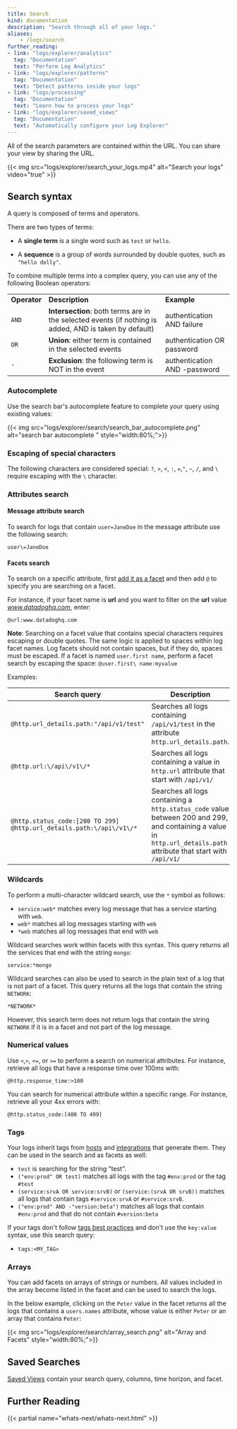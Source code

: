 ```yaml
---
title: Search
kind: documentation
description: "Search through all of your logs."
aliases:
    - /logs/search
further_reading:
- link: "logs/explorer/analytics"
  tag: "Documentation"
  text: "Perform Log Analytics"
- link: "logs/explorer/patterns"
  tag: "Documentation"
  text: "Detect patterns inside your logs"
- link: "logs/processing"
  tag: "Documentation"
  text: "Learn how to process your logs"
- link: "logs/explorer/saved_views"
  tag: "Documentation"
  text: "Automatically configure your Log Explorer"
---
```


All of the search parameters are contained within the URL. You can share your view by sharing the URL.

{{< img src="logs/explorer/search_your_logs.mp4" alt="Search your logs" video="true"  >}}

## Search syntax

A query is composed of terms and operators.

There are two types of terms:

* A **single term** is a single word such as `test` or `hello`.

* A **sequence** is a group of words surrounded by double quotes, such as `"hello dolly"`.

To combine multiple terms into a complex query, you can use any of the following Boolean operators:


|              |                                                                                                        |                              |
|--------------|--------------------------------------------------------------------------------------------------------|------------------------------|
| **Operator** | **Description**                                                                                        | **Example**                  |
| `AND`        | **Intersection**: both terms are in the selected events (if nothing is added, AND is taken by default) | authentication AND failure   |
| `OR`         | **Union**: either term is contained in the selected events                                             | authentication OR password   |
| `-`          | **Exclusion**: the following term is NOT in the event                                                  | authentication AND -password |

### Autocomplete

Use the search bar's autocomplete feature to complete your query using existing values:

{{< img src="logs/explorer/search/search_bar_autocomplete.png" alt="search bar autocomplete "  style="width:80%;">}}

### Escaping of special characters

The following characters are considered special: `?`, `>`, `<`, `:`, `=`,`"`, `~`, `/`, and `\` require escaping with the `\` character.

### Attributes search
#### Message attribute search
To search for logs that contain `user=JaneDoe` in the message attribute use the following search:

`user\=JaneDoe`

#### Facets search
To search on a specific attribute, first [add it as a facet][1] and then add `@` to specify you are searching on a facet.

For instance, if your facet name is **url** and you want to filter on the **url** value *www.datadoghq.com*, enter:

`@url:www.datadoghq.com`

**Note**: Searching on a facet value that contains special characters requires escaping or double quotes. The same logic is applied to spaces within log facet names. Log facets should not contain spaces, but if they do, spaces must be escaped. If a facet is named `user.first name`, perform a facet search by escaping the space: `@user.first\ name:myvalue`

Examples:

| Search query                                                         | Description                                                                                                                                                         |
| -----                                                                | -----                                                                                                                                                               |
| `@http.url_details.path:"/api/v1/test"`                              | Searches all logs containing `/api/v1/test` in the attribute `http.url_details.path`.                                                                               |
| `@http.url:\/api\/v1\/*`                                             | Searches all logs containing a value in `http.url` attribute that start with `/api/v1/`                                                                             |
| `@http.status_code:[200 TO 299] @http.url_details.path:\/api\/v1\/*` | Searches all logs containing a `http.status_code` value between 200 and 299, and containing a value in `http.url_details.path` attribute that start with `/api/v1/` |

### Wildcards

To perform a multi-character wildcard search, use the `*` symbol as follows:

* `service:web*` matches every log message that has a service starting with `web`.
* `web*` matches all log messages starting with `web`
* `*web` matches all log messages that end with `web`

Wildcard searches work within facets with this syntax. This query returns all the services that end with the string `mongo`:

`service:*mongo`

Wildcard searches can also be used to search in the plain text of a log that is not part of a facet. This query returns all the logs that contain the string `NETWORK`:

`*NETWORK*`

However, this search term does not return logs that contain the string `NETWORK` if it is in a facet and not part of the log message.

### Numerical values
Use `<`,`>`, `<=`, or `>=` to perform a search on numerical attributes. For instance, retrieve all logs that have a response time over 100ms with:

`@http.response_time:>100`

You can search for numerical attribute within a specific range. For instance, retrieve all your 4xx errors with:

`@http.status_code:[400 TO 499]`

### Tags

Your logs inherit tags from [hosts][2] and [integrations][3] that generate them. They can be used in the search and as facets as well:

* `test` is searching for the string "test".
* `("env:prod" OR test)` matches all logs with the tag `#env:prod` or the tag `#test`
* `(service:srvA OR service:srvB)` or `(service:(srvA OR srvB))` matches all logs that contain tags `#service:srvA` or `#service:srvB`.
* `("env:prod" AND -"version:beta")` matches all logs that contain `#env:prod` and that do not contain `#version:beta`

If your tags don't follow [tags best practices][4] and don't use the `key:value` syntax, use this search query:

* `tags:<MY_TAG>`

### Arrays

You can add facets on arrays of strings or numbers. All values included in the array become listed in the facet and can be used to search the logs.

In the below example, clicking on the `Peter` value in the facet returns all the logs that contains a `users.names` attribute, whose value is either `Peter` or an array that contains `Peter`:

{{< img src="logs/explorer/search/array_search.png" alt="Array and Facets"  style="width:80%;">}}

## Saved Searches

[Saved Views][5] contain your search query, columns, time horizon, and facet.

## Further Reading

{{< partial name="whats-next/whats-next.html" >}}

[1]: /logs/explorer/?tab=facets#setup
[2]: /graphing/infrastructure
[3]: /integrations/#cat-log-collection
[4]: /tagging/#tags-best-practices
[5]: /logs/explorer/saved_views
